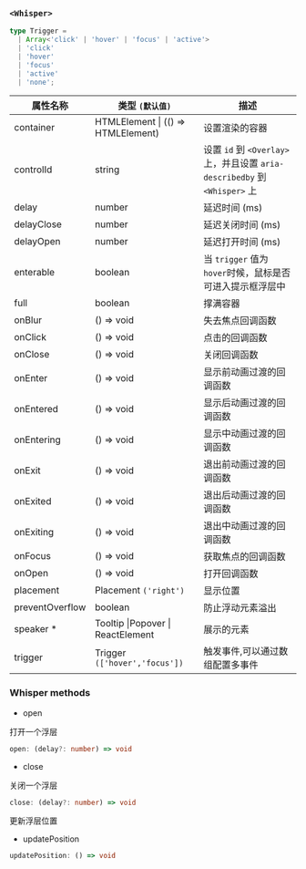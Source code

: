 ### `<Whisper>`

```ts
type Trigger =
  | Array<'click' | 'hover' | 'focus' | 'active'>
  | 'click'
  | 'hover'
  | 'focus'
  | 'active'
  | 'none';
```

| 属性名称        | 类型 `(默认值)`                           | 描述                                                                      |
| --------------- | ----------------------------------------- | ------------------------------------------------------------------------- |
| container       | HTMLElement &#124; (() => HTMLElement)    | 设置渲染的容器                                                            |
| controlId       | string                                    | 设置 `id` 到 `<Overlay>`上，并且设置 `aria-describedby` 到 `<Whisper>` 上 |
| delay           | number                                    | 延迟时间 (ms)                                                             |
| delayClose      | number                                    | 延迟关闭时间 (ms)                                                         |
| delayOpen       | number                                    | 延迟打开时间 (ms)                                                         |
| enterable       | boolean                                   | 当 `trigger` 值为 `hover`时候，鼠标是否可进入提示框浮层中                 |
| full            | boolean                                   | 撑满容器                                                                  |
| onBlur          | () => void                                | 失去焦点回调函数                                                          |
| onClick         | () => void                                | 点击的回调函数                                                            |
| onClose         | () => void                                | 关闭回调函数                                                              |
| onEnter         | () => void                                | 显示前动画过渡的回调函数                                                  |
| onEntered       | () => void                                | 显示后动画过渡的回调函数                                                  |
| onEntering      | () => void                                | 显示中动画过渡的回调函数                                                  |
| onExit          | () => void                                | 退出前动画过渡的回调函数                                                  |
| onExited        | () => void                                | 退出后动画过渡的回调函数                                                  |
| onExiting       | () => void                                | 退出中动画过渡的回调函数                                                  |
| onFocus         | () => void                                | 获取焦点的回调函数                                                        |
| onOpen          | () => void                                | 打开回调函数                                                              |
| placement       | Placement `('right')`                     | 显示位置                                                                  |
| preventOverflow | boolean                                   | 防止浮动元素溢出                                                          |
| speaker \*      | Tooltip &#124;Popover &#124; ReactElement | 展示的元素                                                                |
| trigger         | Trigger `(['hover','focus'])`             | 触发事件,可以通过数组配置多事件                                           |

### Whisper methods

- open

打开一个浮层

```ts
open: (delay?: number) => void
```

- close

关闭一个浮层

```ts
close: (delay?: number) => void
```

更新浮层位置

- updatePosition

```ts
updatePosition: () => void
```
